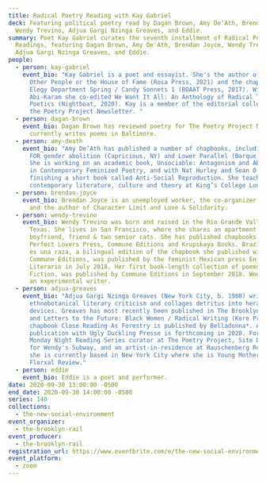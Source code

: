 ```yaml
---
title: Radical Poetry Reading with Kay Gabriel
deck: Featuring political poetry read by Dagan Brown, Amy De'Ath, Brendan Joyce,
  Wendy Trevino, Adjua Gargi Nzinga Greaves, and Eddie.
summary: Poet Kay Gabriel curates the seventh installment of Radical Poetry
  Readings, featuring Dagan Brown, Amy De'Ath, Brendan Joyce, Wendy Trevino,
  Adjua Gargi Nzinga Greaves, and Eddie.
people:
  - person: kay-gabriel
    event_bio: "Kay Gabriel is a poet and essayist. She's the author of Kissing
      Other People or the House of Fame (Rosa Press, 2021) and the chapbook
      Elegy Department Spring / Candy Sonnets 1 (BOAAT Press, 2017). With Andrea
      Abi-Karam she co-edited We Want It All: An Anthology of Radical Trans
      Poetics (Nightboat, 2020). Kay is a member of the editorial collective for
      the Poetry Project Newsletter. "
  - person: dagan-brown
    event_bio: Dagan Brown has reviewed poetry for The Poetry Project Newsletter and
      currently writes poems in Baltimore.
  - person: amy-death
    event_bio: "Amy De’Ath has published a number of chapbooks, including ON MY LOVE
      FOR gender abolition (Capricious, NY) and Lower Parallel (Barque Press).
      She is working on an academic book, Unsociable: Antagonism and Abstraction
      in Contemporary Feminized Poetry, and with Nat Hurley and Sean O’Brien, is
      finishing a short book called Anti-Social Reproduction. She teaches
      contemporary literature, culture and theory at King’s College London."
  - person: brendan-joyce
    event_bio: Brendan Joyce is an unemployed worker, the co-organizer of Grieveland
      and the author of Character Limit and Love & Solidarity.
  - person: wendy-trevino
    event_bio: Wendy Trevino was born and raised in the Rio Grande Valley of South
      Texas. She lives in San Francisco, where she shares an apartment with her
      boyfriend, friend & two senior cats. She has published chapbooks with
      Perfect Lovers Press, Commune Editions and Krupskaya Books. Brazilian no
      es una raza, a bilingual edition of the chapbook she published with
      Commune Editions, was published by the feminist Mexican press Enjambre
      Literario in July 2018. Her first book-length collection of poems, Cruel
      Fiction, was published by Commune Editions in September 2018. Wendy is not
      an experimental writer.
  - person: adjua-greaves
    event_bio: "Adjua Gargi Nzinga Greaves (New York City, b. 1980) writes
      ethnobotanical literary criticism and collages detritus into heraldic
      devices. Greaves has most recently been published in The Brooklyn Rail,
      and Letters to the Future: Black Women / Radical Writing (Kore Press). Her
      chapbook Close Reading As Forestry is published by Belladonna*. A
      publication with Ugly Duckling Presse is forthcoming in 2020. Formerly a
      Monday Night Reading Series curator at The Poetry Project, Site Director
      for Wendy's Subway, and an artist-in-residence at Rauschenberg Residency,
      she is currently based in New York City where she is Young Mother of The
      Florxal Review."
  - person: eddie
    event_bio: Eddie is a poet and performer.
date: 2020-09-30 13:00:00 -0500
end_date: 2020-09-30 14:00:00 -0500
series: 140
collections:
  - the-new-social-environment
event_organizer:
  - the-brooklyn-rail
event_producer:
  - the-brooklyn-rail
registration_url: https://www.eventbrite.com/e/the-new-social-environment-141-radical-poetry-with-kay-gabriel-tickets-122591419235
event_platform:
  - zoom
---
```


